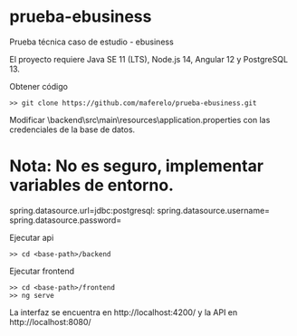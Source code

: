 # prueba-ebusiness
Prueba técnica caso de estudio - ebusiness

El proyecto requiere Java SE 11 (LTS), Node.js 14, Angular 12 y PostgreSQL 13.


Obtener código

    >> git clone https://github.com/maferelo/prueba-ebusiness.git


Modificar <base-path>\backend\src\main\resources\application.properties con las credenciales de la base de datos.

# Nota: No es seguro, implementar variables de entorno.
spring.datasource.url=jdbc:postgresql:<db-info> 
spring.datasource.username=<db-username>
spring.datasource.password=<db-password>


Ejecutar api

    >> cd <base-path>/backend


Ejecutar frontend

    >> cd <base-path>/frontend
    >> ng serve


La interfaz se encuentra en http://localhost:4200/ y la API en http://localhost:8080/